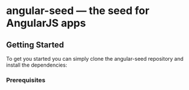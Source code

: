 # angular-seed — the seed for AngularJS apps




## Getting Started

To get you started you can simply clone the angular-seed repository and install the dependencies:

### Prerequisites
